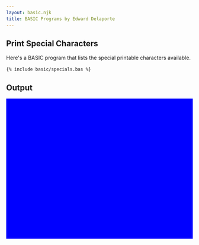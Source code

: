 ```yaml
---
layout: basic.njk
title: BASIC Programs by Edward Delaporte
---
```


## Print Special Characters

Here's a BASIC program that lists the special printable characters available.

```basic
{% include basic/specials.bas %}
```

## Output

![BASIC program - list characters](/img/basic/list_characters.gif)